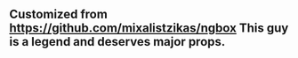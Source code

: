 ## Customized from https://github.com/mixalistzikas/ngbox This guy is a legend and deserves major props.